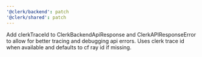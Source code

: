 ```yaml
---
'@clerk/backend': patch
'@clerk/shared': patch
---
```


Add clerkTraceId to ClerkBackendApiResponse and ClerkAPIResponseError to allow for better tracing and debugging api errors. 
Uses clerk trace id when available and defaults to cf ray id if missing. 
